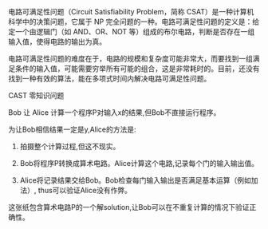 电路可满足性问题（Circuit Satisfiability Problem，简称 CSAT）是一种计算机科学中的决策问题，它属于 NP 完全问题的一种。电路可满足性问题的定义是：给定一个由逻辑门（如 AND、OR、NOT 等）组成的布尔电路，判断是否存在一组输入值，使得电路的输出为真。

电路可满足性问题的难度在于，电路的规模和复杂度可能非常大，而要找到一组满足条件的输入值，可能需要穷举所有可能的组合，这是非常耗时的。目前，还没有找到一种有效的算法，能在多项式时间内解决电路可满足性问题。

CAST 零知识问题

Bob 让 Alice 计算一个程序P对输入x的结果,但Bob不直接运行程序。

为让Bob相信结果一定是y,Alice的方法是:

1. 拍摄整个计算过程,但这不现实。

2. Bob将程序P转换成算术电路。Alice计算这个电路,记录每个门的输入输出值。

3. Alice将记录结果交给Bob。Bob检查每门输入输出是否满足基本运算（例如加法）, thus可以验证Alice没有作弊。

这张纸包含算术电路P的一个解solution,让Bob可以在不重复计算的情况下验证正确性。